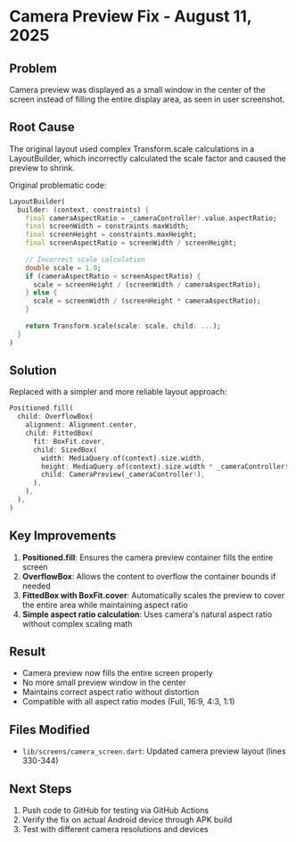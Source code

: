 # Camera Preview Fix - August 11, 2025

## Problem
Camera preview was displayed as a small window in the center of the screen instead of filling the entire display area, as seen in user screenshot.

## Root Cause
The original layout used complex Transform.scale calculations in a LayoutBuilder, which incorrectly calculated the scale factor and caused the preview to shrink.

Original problematic code:
```dart
LayoutBuilder(
  builder: (context, constraints) {
    final cameraAspectRatio = _cameraController!.value.aspectRatio;
    final screenWidth = constraints.maxWidth;
    final screenHeight = constraints.maxHeight;
    final screenAspectRatio = screenWidth / screenHeight;
    
    // Incorrect scale calculation
    double scale = 1.0;
    if (cameraAspectRatio < screenAspectRatio) {
      scale = screenHeight / (screenWidth / cameraAspectRatio);
    } else {
      scale = screenWidth / (screenHeight * cameraAspectRatio);
    }
    
    return Transform.scale(scale: scale, child: ...);
  }
)
```

## Solution
Replaced with a simpler and more reliable layout approach:

```dart
Positioned.fill(
  child: OverflowBox(
    alignment: Alignment.center,
    child: FittedBox(
      fit: BoxFit.cover,
      child: SizedBox(
        width: MediaQuery.of(context).size.width,
        height: MediaQuery.of(context).size.width * _cameraController!.value.aspectRatio,
        child: CameraPreview(_cameraController!),
      ),
    ),
  ),
)
```

## Key Improvements
1. **Positioned.fill**: Ensures the camera preview container fills the entire screen
2. **OverflowBox**: Allows the content to overflow the container bounds if needed
3. **FittedBox with BoxFit.cover**: Automatically scales the preview to cover the entire area while maintaining aspect ratio
4. **Simple aspect ratio calculation**: Uses camera's natural aspect ratio without complex scaling math

## Result
- Camera preview now fills the entire screen properly
- No more small preview window in the center
- Maintains correct aspect ratio without distortion
- Compatible with all aspect ratio modes (Full, 16:9, 4:3, 1:1)

## Files Modified
- `lib/screens/camera_screen.dart`: Updated camera preview layout (lines 330-344)

## Next Steps
1. Push code to GitHub for testing via GitHub Actions
2. Verify the fix on actual Android device through APK build
3. Test with different camera resolutions and devices